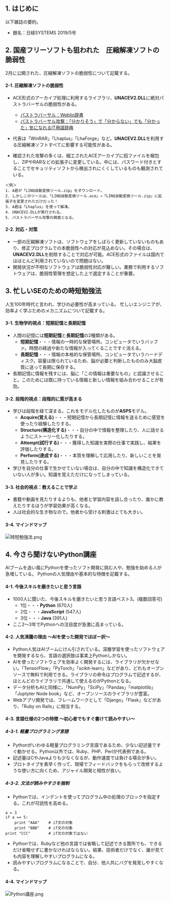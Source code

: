 ## 1. はじめに

以下雑誌の要約。

- 題名：日経SYSTEMS 2019/5号

## 2. 国産フリーソフトも狙われた　圧縮解凍ソフトの脆弱性
2月に公開された、圧縮解凍ソフトの脆弱性について記載する。

#### 2-1. 圧縮解凍ソフトの脆弱性
- ACE形式のアーカイブ処理に利用するライブラリ、**UNACEV2.DLL**に絶対パストラバーサルの脆弱性がある。
  - [パストラバーサル：Weblio辞書](https://www.weblio.jp/content/%E3%83%91%E3%82%B9%E3%83%88%E3%83%A9%E3%83%90%E3%83%BC%E3%82%B5%E3%83%AB)
  - [パストラバーサル攻撃：「分かりそう」で「分からない」でも「分かった」気になれるIT用語辞典](https://wa3.i-3-i.info/word15914.html)

- 代表は「WinRAR」「Lhaplus」「LhaForge」など。**UNACEV2.DLL**を利用する圧縮解凍ソフトすべてに影響する可能性がある。
- 確認された攻撃の多くは、細工されたACEアーカイブに囮ファイルを梱包し、ZIPやRARなどの拡張子に変更している。中には、パスワード付きとすることでセキュリティソフトから検出されにくくしているものも観測されている。

```
＜例＞
1. A君が「LINQ自動変換ツール.zip」をダウンロード。
2. しかしこのツールは、「LINQ自動変換ツール.ace」→「LINQ自動変換ツール.zip」に拡張子を変更されただけだった！
3. A君は「Lhaplus」を使って解凍。
4. UNACEV2.DLLが実行される。
5. パストラバーサル攻撃の餌食となる。
```

#### 2-2. 対応・対策
- 一部の圧縮解凍ソフトは、ソフトウェアをしばらく更新していないものもあり、修正プログラムでの本脆弱性への対応が見込めない。その場合は、**UNACEV2.DLL**を削除することで対応が可能。ACE形式のファイルは国内ではほとんど利用されていないので問題はない。
- 開発状況が不明なソフトウェアは脆弱性対応が難しい。業務で利用するソフトウェアは、脆弱性管理を想定した上で選定することが重要。

## 3. 忙しいSEのための時短勉強法
人生100年時代と言われ、学びの必要性が高まっている。
忙しいエンジニアが、効率よく学ぶためのメカニズムについて記載する。

#### 3-1. 生物学的視点：短期記憶と長期記憶
- 人間の記憶には**短期記憶**と**長期記憶**の2種類がある。
  - **短期記憶**・・・情報の一時的な保管場所。コンピュータでいうバッファ。時間の経過や新たな情報が入ってくることですぐ消える。
  - **長期記憶**・・・情報の本格的な保管場所。コンピュータでいうハードディスク。容量は限られているため、脳が必要と判断したもののみ大脳皮質に送って長期に保存する。
- 長期記憶に情報を残すには、脳に「この情報は重要なもの」と認識させること。このためには既に持っている情報と新しい情報を組み合わせることが有効。

#### 3-2. 段階的視点：段階的に質が高まる
- 学びは段階を経て深まる。これをモデル化したものが**ASPS**モデル。
  - **Acquire(覚える)**・・・短期記憶から長期記憶に情報を送るために感覚を使ったり経験したりする。
  - **Structure(構造化する)**・・・自分の中で情報を整理したり、人に話せるようにストーリー化したりする。
  - **Attempt(試行する)**・・・獲得した知識を実際の仕事で実践し、結果を評価したりする。
  - **Perform(達成する)**・・・本質を理解して応用したり、新しいことを発見したりする。
- 学びを自分の仕事で生かせていない場合は、自分の中で知識を構造化できていない人が多い。知識を覚えただけになってしまっている。

#### 3-3. 社会的視点：教えることで学ぶ
- 書籍や動画を見たりするよりも、他者と学習内容を話し合ったり、誰かに教えたりするほうが学習効果が高くなる。
- 人は社会的な生き物なので。他者から受ける刺激はとても大きい。

#### 3-4. マインドマップ
![時短勉強法.png](https://qiita-image-store.s3.ap-northeast-1.amazonaws.com/0/247638/c0db6d1d-380d-b59d-d017-b846449b7309.png)

## 4. 今さら聞けないPython講座
AIブームを追い風にPythonを使ったソフト開発に挑む人や、勉強を始める人が急増している。
Pythonの人気理由や基本的な特徴を記載する。

#### 4-1. 今後スキルを磨きたいと思う言語
- 1000人に聞いた、今後スキルを磨きたいと思う言語ベスト3。(複数回答可)
  - 1位・・・**Python** (670人)
  - 2位・・・**JavaScript** (547人)
  - 3位・・・**Java** (391人)
- ここ2～3年でPythonへの注目度が急激に高まっている。

#### 4-2. 人気沸騰の理由 ～AIを使った開発でほぼ一択～
- Python人気はAIブームにけん引されている。深層学習を使ったソフトウェアを開発するなら、言語の選択肢は事実上Pythonしかない。
- AIを使ったソフトウェアを効率よく開発するには、ライブラリが欠かせない。「TensorFlow」「PyTorch」「scikit-learn」などがあり、どれもオープンソースで無料で利用できる。ライブラリの命令はプログラムで記述するが、ほとんどのライブラリで共通して使えるのがPythonとなる。
- データ分析もAIと同様に、「NumPy」「SciPy」「Pandas」「matplotlib」「Juptyter Node book」など、オープンソースのライブラリが豊富。
- Webアプリ開発では、フレームワークとして「Django」「Flask」などがあり、「Ruby on Rails」に相当する。

#### 4-3. 言語仕様の2つの特徴 ～初心者でもすぐ書けて読みやすい～

##### 4-3-1. 軽量プログラミング言語
- Pythonがいわゆる軽量プログラミング言語であるため、少ない記述量ですぐ動かせる。Python以外では、Ruby、PHP、Perlが代表例である。  
- 記述量はCやJavaよりも少なくなるが、動作速度では負ける場合が多い。  
- プロトタイプを素早く作って、現場でフィードバックをもらって改修するような使い方に向くため、アジャイル開発と相性が良い。

##### 4-3-2. 文法が読みやすさを強制
- Pythonでは、インデントを使ってプログラム中の処理のブロックを指定する。これが可読性を高める。

```.python
a = 3
if a == 5:
    print "AAA"    # if文の対象
    print "BBB"    # if文の対象
print "CCC"        # if文の対象ではない
```
- Pythonでは、Rubyなど他の言語では省略して記述できる箇所でも、できるだけ省略せずに書かなければならない。結果、技術者だけでなく、誰が見ても内容を理解しやすいプログラムになる。
- 読みやすいプログラムになることで、自分、他人共にバグを発見しやすくなる。

#### 4-4. マインドマップ
![Python講座.png](https://qiita-image-store.s3.ap-northeast-1.amazonaws.com/0/247638/bb95b7aa-d182-8063-1290-3ad4f6ddc046.png)

